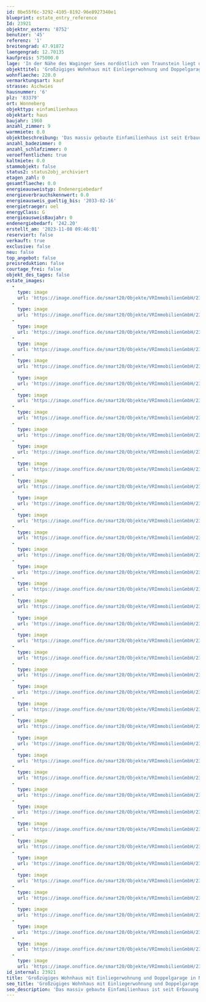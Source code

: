 ```yaml
---
id: 0be55f6c-3292-4105-8192-96e8927340e1
blueprint: estate_entry_reference
Id: 23921
objektnr_extern: '8752'
benutzer: '45'
referenz: '1'
breitengrad: 47.91872
laengengrad: 12.70135
kaufpreis: 575000.0
lage: 'In der Nähe des Waginger Sees nordöstlich von Traunstein liegt die Gemeinde Wonneberg. Westlich von dieser am Rande eines Ortsteils befindet sich das Haus in Naturrandlage nahe an einer südlich verlaufenden Hauptstraße im Außenbereich *** Eine Nebenbahnstrecke ist kaum sicht- und hörbar *** Das Grundstück im landwirtschaftlichen Umfeld ist überwiegend eben, eingefriedet und bietet unverbaubaren Fernblick in die Natur bzw. zum Waldrand. Hier ist man teils uneingesehen und ungestört'
objekttitel: 'Großzügiges Wohnhaus mit Einliegerwohnung und Doppelgarage in Naturrandlage'
wohnflaeche: 220.0
vermarktungsart: kauf
strasse: Aichwies
hausnummer: '6'
plz: '83379'
ort: Wonneberg
objekttyp: einfamilienhaus
objektart: haus
baujahr: 1960
anzahl_zimmer: 9
warmmiete: 0.0
objektbeschreibung: 'Das massiv gebaute Einfamilienhaus ist seit Erbauung im Familienbesitz und wurde von 1985 bis 1988 erweitert. Vor wenigen Jahren wurden die Bäder im Dachgeschoss erneuert. Weil es keinen Kanalanschluss gibt, wurde 2006 eine neue Kleinkläranlage installiert *** Die 3 Einbauküchen im Haus sind neuerem Datums. Ende 2023 bekam die solarunterstützte Ölzentralheizung einen neuen Brenner *** Der Wohnbereich im EG des Altbaus und auch der Keller hier muss noch renoviert werden *** Fußbodenheizung im Wohnzimmererker und im Bad des Anbaus *** Der Kachelofen kann bis auf weiteres im Betrieb bleiben *** Ausschließlich Fliesen- und Holzböden *** Glasfaseranschluss (schnellstes Internet) bereits im Haus *** 2 Balkone und 3 Terrassen *** Neuere Sauna mit Dusche im Keller des Anbaus *** Doppelgarage mit fernbedienbaren Sektionaltoren *** Gepflegte Außenanlage mit Gemüsegarten und einer Außendusche *** Im Grundbuch lastenfrei *** Zweitwohnsitz erlaubt'
anzahl_badezimmer: 0
anzahl_schlafzimmer: 0
veroeffentlichen: true
kaltmiete: 0.0
stammobjekt: false
status2: status2obj_archiviert
etagen_zahl: 0
gesamtflaeche: 0.0
energieausweistyp: Endenergiebedarf
energieverbrauchskennwert: 0.0
energieausweis_gueltig_bis: '2033-02-16'
energietraeger: oel
energyClass: G
energieausweisBaujahr: 0
endenergiebedarf: '242.20'
erstellt_am: '2023-11-08 09:46:01'
reserviert: false
verkauft: true
exclusive: false
neu: false
top_angebot: false
preisreduktion: false
courtage_frei: false
objekt_des_tages: false
estate_images:
  -
    type: image
    url: 'https://image.onoffice.de/smart20/Objekte/VRImmobilienGmbH/23921/b04a79b4-d593-4ae2-8547-a62fb6794f75.jpg'
  -
    type: image
    url: 'https://image.onoffice.de/smart20/Objekte/VRImmobilienGmbH/23921/c0319db0-2c79-454b-b583-e749a4e35a82.jpg'
  -
    type: image
    url: 'https://image.onoffice.de/smart20/Objekte/VRImmobilienGmbH/23921/ff2e9ea6-9511-438f-8aaa-4537f49e306b.jpg'
  -
    type: image
    url: 'https://image.onoffice.de/smart20/Objekte/VRImmobilienGmbH/23921/b4855bba-15b2-4c13-af0b-353ac2ef364c.jpg'
  -
    type: image
    url: 'https://image.onoffice.de/smart20/Objekte/VRImmobilienGmbH/23921/3f4a6176-669d-41f6-b799-4c8a5cc097c5.jpg'
  -
    type: image
    url: 'https://image.onoffice.de/smart20/Objekte/VRImmobilienGmbH/23921/7d812ae2-4cfc-4d88-bb06-dbe046a086b1.jpg'
  -
    type: image
    url: 'https://image.onoffice.de/smart20/Objekte/VRImmobilienGmbH/23921/e276b4fc-a826-4866-a2cf-8e1cab6c938f.jpg'
  -
    type: image
    url: 'https://image.onoffice.de/smart20/Objekte/VRImmobilienGmbH/23921/5f835100-652d-47d2-9c3e-c1769f8b0ec3.jpg'
  -
    type: image
    url: 'https://image.onoffice.de/smart20/Objekte/VRImmobilienGmbH/23921/af9917e5-5dfe-436b-91e4-06523197b251.jpg'
  -
    type: image
    url: 'https://image.onoffice.de/smart20/Objekte/VRImmobilienGmbH/23921/73798e5d-7889-4936-8e0b-e3bdad65c7f7.jpg'
  -
    type: image
    url: 'https://image.onoffice.de/smart20/Objekte/VRImmobilienGmbH/23921/266e69f3-7382-4952-88c7-a95429624c47.jpg'
  -
    type: image
    url: 'https://image.onoffice.de/smart20/Objekte/VRImmobilienGmbH/23921/be6e4898-0e20-4a65-806a-8e5d3f66e69f.jpg'
  -
    type: image
    url: 'https://image.onoffice.de/smart20/Objekte/VRImmobilienGmbH/23921/0551e27b-74e7-4857-b298-3097c787fcfa.jpg'
  -
    type: image
    url: 'https://image.onoffice.de/smart20/Objekte/VRImmobilienGmbH/23921/aafc00ba-d11a-48ad-82f8-dff7229ad0ed.jpg'
  -
    type: image
    url: 'https://image.onoffice.de/smart20/Objekte/VRImmobilienGmbH/23921/8d67aece-2999-4393-bd04-cfe27200c993.jpg'
  -
    type: image
    url: 'https://image.onoffice.de/smart20/Objekte/VRImmobilienGmbH/23921/10f09bfa-8b60-4617-ab7d-c7c001e1356d.jpg'
  -
    type: image
    url: 'https://image.onoffice.de/smart20/Objekte/VRImmobilienGmbH/23921/94a72539-a579-4a43-8e19-7bbb72807560.jpg'
  -
    type: image
    url: 'https://image.onoffice.de/smart20/Objekte/VRImmobilienGmbH/23921/396f1350-7775-4657-8b1d-9c228945e8b6.jpg'
  -
    type: image
    url: 'https://image.onoffice.de/smart20/Objekte/VRImmobilienGmbH/23921/a3edf06d-41bb-4326-bdd5-409f12f02091.jpg'
  -
    type: image
    url: 'https://image.onoffice.de/smart20/Objekte/VRImmobilienGmbH/23921/73fc06dc-ffa0-43e7-809c-5e894f6158c7.jpg'
  -
    type: image
    url: 'https://image.onoffice.de/smart20/Objekte/VRImmobilienGmbH/23921/cdf705d9-9fa8-46a3-8757-0a30ccf1e42a.jpg'
  -
    type: image
    url: 'https://image.onoffice.de/smart20/Objekte/VRImmobilienGmbH/23921/946ff078-6efe-4707-876f-9f042eea19c5.jpg'
  -
    type: image
    url: 'https://image.onoffice.de/smart20/Objekte/VRImmobilienGmbH/23921/25ef192e-faa6-4e80-beca-9303983b7723.jpg'
  -
    type: image
    url: 'https://image.onoffice.de/smart20/Objekte/VRImmobilienGmbH/23921/7e2ecde4-6bbf-44d4-97f4-4ec920de049d.jpg'
  -
    type: image
    url: 'https://image.onoffice.de/smart20/Objekte/VRImmobilienGmbH/23921/d4195c68-dfa8-4df7-a02f-1b8e986582ee.jpg'
  -
    type: image
    url: 'https://image.onoffice.de/smart20/Objekte/VRImmobilienGmbH/23921/43a017b1-6187-48b8-9892-b6348f06e5d8.jpg'
  -
    type: image
    url: 'https://image.onoffice.de/smart20/Objekte/VRImmobilienGmbH/23921/1893dc9f-58e8-4fad-aae3-bb0b720f9f3b.jpg'
  -
    type: image
    url: 'https://image.onoffice.de/smart20/Objekte/VRImmobilienGmbH/23921/862b6ab7-24de-46ae-a8dd-0743db5d33d6.jpg'
  -
    type: image
    url: 'https://image.onoffice.de/smart20/Objekte/VRImmobilienGmbH/23921/73663419-42ad-4912-80e5-6abc66e8f6b0.jpg'
  -
    type: image
    url: 'https://image.onoffice.de/smart20/Objekte/VRImmobilienGmbH/23921/91d2ee1b-5d14-4b91-924e-1fba31520ec2.jpg'
  -
    type: image
    url: 'https://image.onoffice.de/smart20/Objekte/VRImmobilienGmbH/23921/333a2d62-1f30-4020-9e08-d10519555781.jpg'
  -
    type: image
    url: 'https://image.onoffice.de/smart20/Objekte/VRImmobilienGmbH/23921/73548f5a-f299-4609-adb8-f416bc16972f.jpg'
  -
    type: image
    url: 'https://image.onoffice.de/smart20/Objekte/VRImmobilienGmbH/23921/d91c1859-4d33-4d49-bb5f-d1a1401733b3.jpg'
  -
    type: image
    url: 'https://image.onoffice.de/smart20/Objekte/VRImmobilienGmbH/23921/39e5f622-572a-4498-b896-bb4e6e393cfa.jpg'
  -
    type: image
    url: 'https://image.onoffice.de/smart20/Objekte/VRImmobilienGmbH/23921/59824536-4d4d-4a00-a13f-8bfc78cf7225.jpg'
  -
    type: image
    url: 'https://image.onoffice.de/smart20/Objekte/VRImmobilienGmbH/23921/bd5172cb-b2ac-4569-b31f-3dad60888677.jpg'
  -
    type: image
    url: 'https://image.onoffice.de/smart20/Objekte/VRImmobilienGmbH/23921/9effd551-c7f0-4fff-8dd2-0e11156c3be2.jpg'
  -
    type: image
    url: 'https://image.onoffice.de/smart20/Objekte/VRImmobilienGmbH/23921/2d4324b9-025f-4772-92c1-bc98c679b10b.jpg'
  -
    type: image
    url: 'https://image.onoffice.de/smart20/Objekte/VRImmobilienGmbH/23921/443a8463-5551-4c96-848f-831a050e0dff.jpg'
  -
    type: image
    url: 'https://image.onoffice.de/smart20/Objekte/VRImmobilienGmbH/23921/fc2d9f04-2b90-4168-8f1e-edd6aadbc7ae.jpg'
id_internal: 23921
title: 'Großzügiges Wohnhaus mit Einliegerwohnung und Doppelgarage in Naturrandlage'
seo_title: 'Großzügiges Wohnhaus mit Einliegerwohnung und Doppelgarage in Naturrandlage'
seo_description: 'Das massiv gebaute Einfamilienhaus ist seit Erbauung im Familienbesitz und wurde von 1985 bis 1988 erweitert. Vor wenigen Jahren wurden die Bäder im Dachgescho'
---
```

